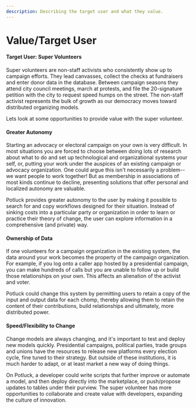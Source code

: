 ```yaml
---
description: Describing the target user and what they value.
---
```


# Value/Target User

#### Target User: Super Volunteers

Super volunteers are non-staff activists who consistently show up to campaign efforts. They lead canvasses, collect the checks at fundraisers and enter donor data in the database. Between campaign seasons they attend city council meetings, march at protests, and file the 20-signature petition with the city to request speed humps on the street. The non-staff activist represents the bulk of growth as our democracy moves toward distributed organizing models.

Lets look at some opportunities to provide value with the super volunteer.

#### Greater Autonomy

Starting an advocacy or electoral campaign on your own is very difficult. In most situations you are forced to choose between doing lots of research about what to do and set up technological and organizational systems your self, or, putting your work under the auspices of an existing campaign or advocacy organization. One could argue this isn't necessarily a problem-- we want people to work together! But as membership in associations of most kinds continue to decline, presenting solutions that offer personal and localized autonomy are valuable.

Potluck provides greater autonomy to the user by making it possible to search for and copy workflows designed for their situation. Instead of sinking costs into a particular party or organization in order to learn or practice their theory of change, the user can explore information in a comprehensive \(and private\) way.

#### Ownership of Data

If one volunteers for a campaign organization in the existing system, the data around your work becomes the property of the campaign organization. For example, if you log onto a caller app hosted by a presidential campaign, you can make hundreds of calls but you are unable to follow up or build those relationships on your own. This affects an alienation of the activist and voter.

Potluck could change this system by permitting users to retain a copy of the input and output data for each chomp, thereby allowing them to retain the content of their contributions, build relationships and ultimately, more distributed power. 

#### Speed/Flexibility to Change

Change models are always changing, and it's important to test and deploy new models quickly. Presidential campaigns, political parties, trade groups and unions have the resources to release new platforms every election cycle, fine tuned to their strategy. But outside of these institutions, it is much harder to adapt, or at least market a new way of doing things. 

On Potluck, a developer could write scripts that further improve or automate a model, and then deploy directly into the marketplace, or push/propose updates to tables under their purview. The super volunteer has more opportunities to collaborate and create value with developers, expanding the culture of  innovation.





